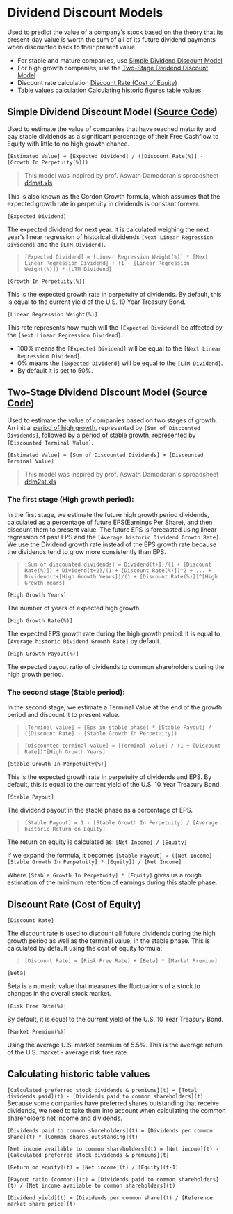 # Dividend Discount Models
Used to predict the value of a company's stock based on the theory that its present-day value is worth the sum of all of its future dividend payments when discounted back to their present value.

* For stable and mature companies, use [Simple Dividend Discount Model](#simple-dividend-discount-model)
* For high growth companies, use the [Two-Stage Dividend Discount Model](#two-stage-dividend-discount-model)
* Discount rate calculation [Discount Rate (Cost of Equity)](#discount-rate-cost-of-equity)
* Table values calculation [Calculating historic figures table values](#calculating-historic-figures-table-values)

## Simple Dividend Discount Model ([Source Code](https://github.com/DiscountingCashFlows/Documentation/blob/main/source-code/valuations/simple-dividend-discount-model.js))

Used to estimate the value of companies that have reached maturity and pay stable dividends as a significant percentage of their Free Cashflow to Equity with little to no high growth chance.

`[Estimated Value] = [Expected Dividend] / ([Discount Rate(%)] - [Growth In Perpetuity(%)])`

> This model was inspired by prof. Aswath Damodaran's spreadsheet [ddmst.xls](https://pages.stern.nyu.edu/~adamodar/pc/ddmst.xls)

This is also known as the Gordon Growth formula, which assumes that the expected growth rate in perpetuity in dividends is constant forever.

`[Expected Dividend]`

The expected dividend for next year. It is calculated weighing the next year's linear regression of historical dividends `[Next Linear Regression Dividend]` and the `[LTM Dividend]`.

> `[Expected Dividend] = [Linear Regression Weight(%)] * [Next Linear Regression Dividend] + (1 - [Linear Regression Weight(%)]) * [LTM Dividend]`

`[Growth In Perpetuity(%)]`

This is the expected growth rate in perpetuity of dividends. By default, this is equal to the current yield of the U.S. 10 Year Treasury Bond.

`[Linear Regression Weight(%)]`

This rate represents how much will the `[Expected Dividend]` be affected by the `[Next Linear Regression Dividend]`. 
* 100% means the `[Expected Dividend]` will be equal to the `[Next Linear Regression Dividend]`.
* 0% means the `[Expected Dividend]` will be equal to the `[LTM Dividend]`.
* By default it is set to 50%.

## Two-Stage Dividend Discount Model ([Source Code]())

Used to estimate the value of companies based on two stages of growth. An initial [period of high growth](#the-first-stage-high-growth-period), represented by `[Sum of Discounted Dividends]`, followed by a [period of stable growth](#the-second-stage-stable-period), represented by `[Discounted Terminal Value]`.

`[Estimated Value] = [Sum of Discounted Dividends] + [Discounted Terminal Value]`

> This model was inspired by prof. Aswath Damodaran's spreadsheet [ddm2st.xls](https://pages.stern.nyu.edu/~adamodar/pc/ddm2st.xls)

### The first stage (High growth period):
In the first stage, we estimate the future high growth period dividends, calculated as a percentage of future EPS(Earnings Per Share), and then discount them to present value.
The future EPS is forecasted using linear regression of past EPS and the `[Average historic Dividend Growth Rate]`.
We use the Dividend growth rate instead of the EPS growth rate because the dividends tend to grow more consistently than EPS.

> `[Sum of discounted dividends] = Dividend(t+1)/(1 + [Discount Rate(%)]) + Dividend(t+2)/(1 + [Discount Rate(%)])^2 + ... + Dividend(t+[High Growth Years])/(1 + [Discount Rate(%)])^[High Growth Years]`

`[High Growth Years]`

The number of years of expected high growth.

`[High Growth Rate(%)]`

The expected EPS growth rate during the high growth period. It is equal to `[Average historic Dividend Growth Rate]` by default.

`[High Growth Payout(%)]`

The expected payout ratio of dividends to common shareholders during the high growth period.

### The second stage (Stable period):
In the second stage, we estimate a Terminal Value at the end of the growth period and discount it to present value.

> `[Terminal value] = [Eps in stable phase] * [Stable Payout] / ([Discount Rate] - [Stable Growth In Perpetuity])`

> `[Discounted terminal value] = [Terminal value] / (1 + [Discount Rate])^[High Growth Years]`

`[Stable Growth In Perpetuity(%)]`

This is the expected growth rate in perpetuity of dividends and EPS. By default, this is equal to the current yield of the U.S. 10 Year Treasury Bond.

`[Stable Payout]`

The dividend payout in the stable phase as a percentage of EPS.

> `[Stable Payout] = 1 - [Stable Growth In Perpetuity] / [Average historic Return on Equity]`

The return on equity is calculated as: `[Net Income] / [Equity]`

If we expand the formula, it becomes `[Stable Payout] = ([Net Income] - [Stable Growth In Perpetuity] * [Equity]) / [Net Income]`

Where `[Stable Growth In Perpetuity] * [Equity]` gives us a rough estimation of the minimum retention of earnings during this stable phase.

## Discount Rate (Cost of Equity)

`[Discount Rate]`

The discount rate is used to discount all future dividends during the high growth period as well as the terminal value, in the stable phase. 
This is calculated by default using the cost of equity formula:

> `[Discount Rate] = [Risk Free Rate] + [Beta] * [Market Premium]`

`[Beta]`

Beta is a numeric value that measures the fluctuations of a stock to changes in the overall stock market.

`[Risk Free Rate(%)]`

By default, it is equal to the current yield of the U.S. 10 Year Treasury Bond.

`[Market Premium(%)]`

Using the average U.S. market premium of 5.5%. This is the average return of the U.S. market - average risk free rate.

## Calculating historic table values
`[Calculated preferred stock dividends & premiums](t) = [Total dividends paid](t) - [Dividends paid to common shareholders](t)`
Because some companies have preferred shares outstanding that receive dividends, we need to take them into account when calculating the common shareholders net income and dividends.

`[Dividends paid to common shareholders](t) = [Dividends per common share](t) * [Common shares outstanding](t)`

`[Net income available to common shareholders](t) = [Net income](t) - [Calculated preferred stock dividends & premiums](t)`

`[Return on equity](t) = [Net income](t) / [Equity](t-1)`

`[Payout ratio (common)](t) = [Dividends paid to common shareholders](t) / [Net income available to common shareholders](t)`

`[Dividend yield](t) = [Dividends per common share](t) / [Reference market share price](t)`
